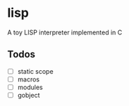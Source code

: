 # lisp
A toy LISP interpreter implemented in C


## Todos

- [ ] static scope
- [ ] macros
- [ ] modules
- [ ] gobject
